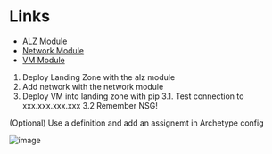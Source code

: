 # Links
- [ALZ Module](https://github.com/Azure/terraform-azurerm-caf-enterprise-scale)
- [Network Module](https://github.com/fwikestad/terraform-spoke-network)
- [VM Module](https://github.com/fwikestad/terraform-azurerm-windows-vm)


1. Deploy Landing Zone with the alz module
2. Add network with the network module
3. Deploy VM into landing zone with pip
   3.1. Test connection to xxx.xxx.xxx.xxx
   3.2 Remember NSG!

(Optional) Use a definition and add an assignemt in Archetype config

![image](https://github.com/atea/tc24-infraops-cheat-sheet/assets/80575834/5fbd1849-dcfb-4c6c-962b-43b500f45751)
